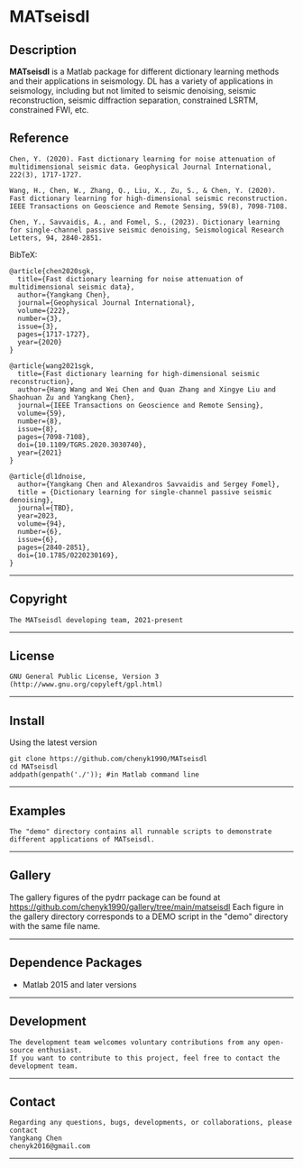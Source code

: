 **MATseisdl**
======

## Description

**MATseisdl** is a Matlab package for different dictionary learning methods and their applications in seismology. DL has a variety of applications in seismology, including but not limited to seismic denoising, seismic reconstruction, seismic diffraction separation, constrained LSRTM, constrained FWI, etc.

## Reference
    Chen, Y. (2020). Fast dictionary learning for noise attenuation of multidimensional seismic data. Geophysical Journal International, 222(3), 1717-1727.
    
    Wang, H., Chen, W., Zhang, Q., Liu, X., Zu, S., & Chen, Y. (2020). Fast dictionary learning for high-dimensional seismic reconstruction. IEEE Transactions on Geoscience and Remote Sensing, 59(8), 7098-7108.

    Chen, Y., Savvaidis, A., and Fomel, S., (2023). Dictionary learning for single-channel passive seismic denoising, Seismological Research Letters, 94, 2840-2851.
	
BibTeX:

	@article{chen2020sgk,
	  title={Fast dictionary learning for noise attenuation of multidimensional seismic data},
	  author={Yangkang Chen},
	  journal={Geophysical Journal International},
	  volume={222},
	  number={3},
	  issue={3},
	  pages={1717-1727},
	  year={2020}
	}

	@article{wang2021sgk,
	  title={Fast dictionary learning for high-dimensional seismic reconstruction},
	  author={Hang Wang and Wei Chen and Quan Zhang and Xingye Liu and Shaohuan Zu and Yangkang Chen},
	  journal={IEEE Transactions on Geoscience and Remote Sensing},
	  volume={59},
	  number={8},
	  issue={8},
	  pages={7098-7108},
	  doi={10.1109/TGRS.2020.3030740},
	  year={2021}
	}

	@article{dl1dnoise,
	  author={Yangkang Chen and Alexandros Savvaidis and Sergey Fomel},
	  title = {Dictionary learning for single-channel passive seismic denoising},
	  journal={TBD},
	  year=2023,
	  volume={94},
	  number={6},
	  issue={6},
	  pages={2840-2851},
	  doi={10.1785/0220230169},
	}
-----------
## Copyright
	The MATseisdl developing team, 2021-present
-----------

## License
    GNU General Public License, Version 3
    (http://www.gnu.org/copyleft/gpl.html)   

-----------

## Install
Using the latest version

    git clone https://github.com/chenyk1990/MATseisdl
    cd MATseisdl
    addpath(genpath('./')); #in Matlab command line

-----------
## Examples
    The "demo" directory contains all runnable scripts to demonstrate different applications of MATseisdl. 

-----------
## Gallery
The gallery figures of the pydrr package can be found at
    https://github.com/chenyk1990/gallery/tree/main/matseisdl
Each figure in the gallery directory corresponds to a DEMO script in the "demo" directory with the same file name.

-----------
## Dependence Packages
* Matlab 2015 and later versions

-----------
## Development
    The development team welcomes voluntary contributions from any open-source enthusiast. 
    If you want to contribute to this project, feel free to contact the development team. 

-----------
## Contact
    Regarding any questions, bugs, developments, or collaborations, please contact  
    Yangkang Chen
    chenyk2016@gmail.com

-----------


